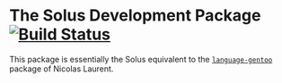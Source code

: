 # The Solus Development Package[![Build Status](https://travis-ci.org/fusion809/language-solus.svg?branch=master)](https://travis-ci.org/fusion809/language-solus)

This package is essentially the Solus equivalent to the [`language-gentoo`](https://github.com/aegypius/language-gentoo) package of Nicolas Laurent.
